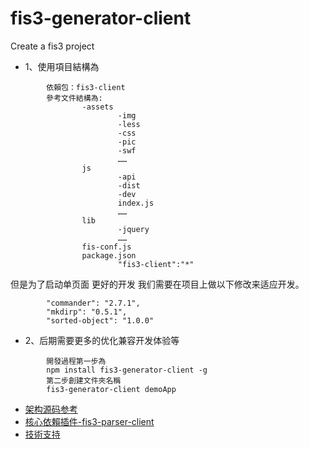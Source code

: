 # fis3-generator-client
Create a fis3 project


- 1、使用項目結構為
```
        依賴包：fis3-client
        參考文件結構為:
                -assets
                        -img
                        -less
                        -css
                        -pic
                        -swf
                        ……
                js
                        -api
                        -dist
                        -dev
                        index.js
                        ……
                lib
                        -jquery
                        ……
                fis-conf.js
                package.json
                        "fis3-client":"*"
```

   但是为了启动单页面 更好的开发 
   我们需要在项目上做以下修改来适应开发。

```
        "commander": "2.7.1",
        "mkdirp": "0.5.1",
        "sorted-object": "1.0.0"
```


- 2、后期需要更多的优化兼容开发体验等

```
        開發過程第一步為
        npm install fis3-generator-client -g
        第二步創建文件夾名稱
        fis3-generator-client demoApp
```

* [架构源码参考](https://www.npmjs.com/package/fis3-client)
* [核心依賴插件-fis3-parser-client](https://www.npmjs.com/package/fis3-parser-client)
* [技術支持](http://vc.changyou.com/)



















